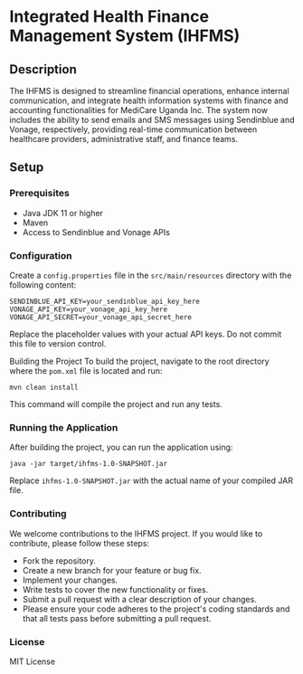 # Integrated Health Finance Management System (IHFMS)

## Description
The IHFMS is designed to streamline financial operations, enhance internal communication, and integrate health information systems with finance and accounting functionalities for MediCare Uganda Inc. The system now includes the ability to send emails and SMS messages using Sendinblue and Vonage, respectively, providing real-time communication between healthcare providers, administrative staff, and finance teams.

## Setup

### Prerequisites
- Java JDK 11 or higher
- Maven
- Access to Sendinblue and Vonage APIs

### Configuration
Create a `config.properties` file in the `src/main/resources` directory with the following content:

```properties
SENDINBLUE_API_KEY=your_sendinblue_api_key_here
VONAGE_API_KEY=your_vonage_api_key_here
VONAGE_API_SECRET=your_vonage_api_secret_here
```
Replace the placeholder values with your actual API keys. Do not commit this file to version control.

Building the Project
To build the project, navigate to the root directory where the `pom.xml` file is located and run:

```shell
mvn clean install
```
This command will compile the project and run any tests.

### Running the Application
After building the project, you can run the application using:

```shell
java -jar target/ihfms-1.0-SNAPSHOT.jar
```
Replace `ihfms-1.0-SNAPSHOT.jar` with the actual name of your compiled JAR file.

### Contributing
We welcome contributions to the IHFMS project. If you would like to contribute, please follow these steps:

- Fork the repository.
- Create a new branch for your feature or bug fix.
- Implement your changes.
- Write tests to cover the new functionality or fixes.
- Submit a pull request with a clear description of your changes.
- Please ensure your code adheres to the project's coding standards and that all tests pass before submitting a pull request.

### License
MIT License
